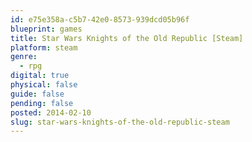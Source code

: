 ```yaml
---
id: e75e358a-c5b7-42e0-8573-939dcd05b96f
blueprint: games
title: Star Wars Knights of the Old Republic [Steam]
platform: steam
genre:
  - rpg
digital: true
physical: false
guide: false
pending: false
posted: 2014-02-10
slug: star-wars-knights-of-the-old-republic-steam
---
```

